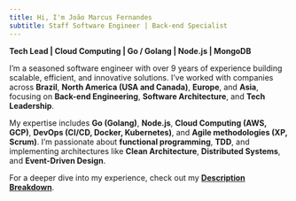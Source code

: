 ```yaml
---
title: Hi, I'm João Marcus Fernandes
subtitle: Staff Software Engineer | Back-end Specialist
---
```


**Tech Lead | Cloud Computing | Go / Golang | Node.js | MongoDB**

I’m a seasoned software engineer with over 9 years of experience building scalable, efficient, and innovative solutions. I’ve worked with companies across **Brazil**, **North America (USA and Canada)**, **Europe**, and **Asia**, focusing on **Back-end Engineering**, **Software Architecture**, and **Tech Leadership**.

My expertise includes **Go (Golang)**, **Node.js**, **Cloud Computing (AWS, GCP)**, **DevOps (CI/CD, Docker, Kubernetes)**, and **Agile methodologies (XP, Scrum)**. I’m passionate about **functional programming**, **TDD**, and implementing architectures like **Clean Architecture**, **Distributed Systems**, and **Event-Driven Design**.

For a deeper dive into my experience, check out my **[Description Breakdown](#description)**.
